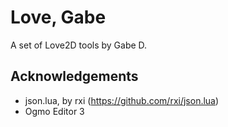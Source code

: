 # Love, Gabe
A set of Love2D tools by Gabe D.

## Acknowledgements
- json.lua, by rxi (https://github.com/rxi/json.lua)
- Ogmo Editor 3
